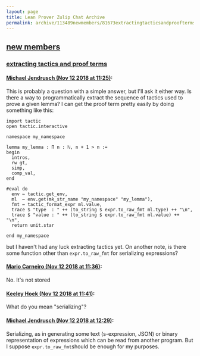```yaml
---
layout: page
title: Lean Prover Zulip Chat Archive 
permalink: archive/113489newmembers/81673extractingtacticsandproofterms.html
---
```


## [new members](index.html)
### [extracting tactics and proof terms](81673extractingtacticsandproofterms.html)

#### [Michael Jendrusch (Nov 12 2018 at 11:25)](https://leanprover.zulipchat.com/#narrow/stream/113489-new%20members/topic/extracting%20tactics%20and%20proof%20terms/near/147516992):
This is probably a question with a simple answer, but I'll ask it either way. Is there a way to programmatically extract the sequence of tactics used to prove a given lemma? I can get the proof term pretty easily by doing something like this:

```lean
import tactic
open tactic.interactive

namespace my_namespace

lemma my_lemma : Π n : ℕ, n + 1 > n :=
begin
  intros,
  rw gt,
  simp,
  comp_val,
end

#eval do
  env ← tactic.get_env,
  ml  ← env.get(mk_str_name "my_namespace" "my_lemma"),
  fmt ← tactic_format_expr ml.value,
  trace $ "type  : " ++ (to_string $ expr.to_raw_fmt ml.type) ++ "\n",
  trace $ "value : " ++ (to_string $ expr.to_raw_fmt ml.value) ++ "\n",
  return unit.star

end my_namespace
```

but I haven't had any luck extracting tactics yet. On another note, is there some function other than `expr.to_raw_fmt` for serializing expressions?

#### [Mario Carneiro (Nov 12 2018 at 11:36)](https://leanprover.zulipchat.com/#narrow/stream/113489-new%20members/topic/extracting%20tactics%20and%20proof%20terms/near/147517509):
No. It's not stored

#### [Keeley Hoek (Nov 12 2018 at 11:41)](https://leanprover.zulipchat.com/#narrow/stream/113489-new%20members/topic/extracting%20tactics%20and%20proof%20terms/near/147517700):
What do you mean "serializing"?

#### [Michael Jendrusch (Nov 12 2018 at 12:29)](https://leanprover.zulipchat.com/#narrow/stream/113489-new%20members/topic/extracting%20tactics%20and%20proof%20terms/near/147519876):
Serializing, as in generating some text (s-expression, JSON) or binary representation of expressions which can be read from another program. But I suppose `expr.to_raw_fmt`should be enough for my purposes.

